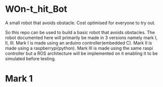 # WOn-t_hit_Bot
A small robot that avoids obstacle. Cost optimised for everyone to try out. 

So this repo can be used to build a basic robot that avoids obstacles. The robot documented here will primarily be made in 3 versions namely mark I, II, III. Mark I is made using an arduino controller(embedded C). Mark II is made using a raspberrypi(python). Mark III is made using the same raspi controller but a ROS architecture will be implemented on it enabling it to be simulated before testing.  


# Mark 1
